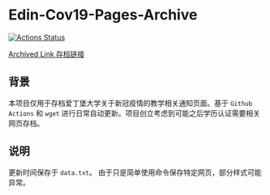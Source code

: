 # Edin-Cov19-Pages-Archive

[![Actions Status](https://github.com/NorwinYu/Edin-Covid-19-Pages-Archive/workflows/CI/badge.svg)](https://github.com/NorwinYu/Edin-Covid-19-Pages-Archive/actions)

[Archived Link 存档链接](https://norwinyu.github.io/Edin-Covid-19-Pages-Archive/www.ed.ac.uk/news/covid-19)

## 背景
本项目仅用于存档爱丁堡大学关于新冠疫情的教学相关通知页面。基于 `Github Actions` 和 `wget` 进行日常自动更新。项目创立考虑到可能之后学历认证需要相关网页存档。 

## 说明
更新时间保存于 `data.txt`。
由于只是简单使用命令保存特定网页，部分样式可能异常。
